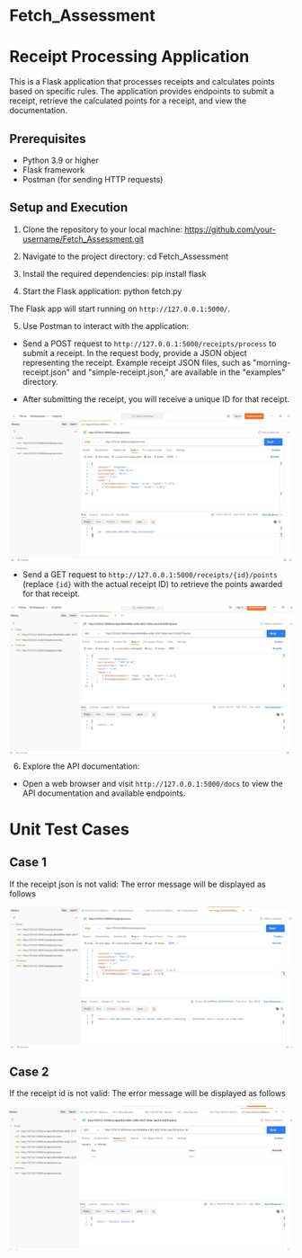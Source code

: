 # Fetch_Assessment

# Receipt Processing Application

This is a Flask application that processes receipts and calculates points based on specific rules. The application provides endpoints to submit a receipt, retrieve the calculated points for a receipt, and view the documentation.

## Prerequisites

- Python 3.9 or higher
- Flask framework
- Postman (for sending HTTP requests)

## Setup and Execution

1. Clone the repository to your local machine: https://github.com/your-username/Fetch_Assessment.git
 
2. Navigate to the project directory: cd Fetch_Assessment
  
3. Install the required dependencies: pip install flask
 
4. Start the Flask application: python fetch.py


The Flask app will start running on `http://127.0.0.1:5000/`.

5. Use Postman to interact with the application:

- Send a POST request to `http://127.0.0.1:5000/receipts/process` to submit a receipt. In the request body, provide a JSON object representing the receipt. Example receipt JSON files, such as "morning-receipt.json" and "simple-receipt.json," are available in the "examples" directory.

- After submitting the receipt, you will receive a unique ID for that receipt.

<div style="display: flex; justify-content: center;">
  <img src="./post_method.png" alt="Post Method" />
</div>

- Send a GET request to `http://127.0.0.1:5000/receipts/{id}/points` (replace `{id}` with the actual receipt ID) to retrieve the points awarded for that receipt.

<div style="display: flex; justify-content: center;">
  <img src="./get_method.png" alt="Post Method" />
</div>

6. Explore the API documentation:

- Open a web browser and visit `http://127.0.0.1:5000/docs` to view the API documentation and available endpoints.

# Unit Test Cases

## Case 1

If the receipt json is not valid: The error message will be displayed as follows

<div style="display: flex; justify-content: center;">
  <img src="./post_exception.png" alt="Post Method" />
</div>

## Case 2

If the receipt id is not valid: The error message will be displayed as follows

<div style="display: flex; justify-content: center;">
  <img src="./get_exception.png" alt="Post Method" />
</div>



